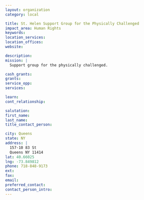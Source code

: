 ```yaml
---
layout: organization
category: local

title: St. Helen Support Group for the Physically Challenged
impact_area: Human Rights
keywords: 
location_services: 
location_offices: 
website:  

description: 
mission: |
  Support group for the physically challenged.

cash_grants: 
grants: 
service_opp: 
services: 

learn: 
cont_relationship: 

salutation: 
first_name: 
last_name: 
title_contact_person: 

city: Queens
state: NY
address: |
  157-10 83 St     
  Queens NY 11414
lat: 40.66025
lng: -73.849812
phone: 718-848-9173
ext: 
fax: 
email: 
preferred_contact: 
contact_person_intro: 
---
```

